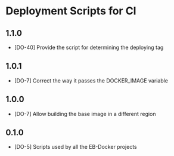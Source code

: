 # Deployment Scripts for CI

## 1.1.0

* [DO-40] Provide the script for determining the deploying tag

## 1.0.1

* [DO-7] Correct the way it passes the DOCKER_IMAGE variable

## 1.0.0

* [DO-7] Allow building the base image in a different region

## 0.1.0

* [DO-5] Scripts used by all the EB-Docker projects
